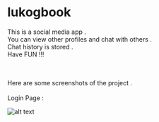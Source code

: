 # lukogbook <br/>
This is a social media app .<br/> You can view other profiles and chat with others .<br/> Chat history is stored . <br/> Have FUN !!! <br/>

<br/>
<br/>
Here are some screenshots of the project . <br/>

<br/>
Login Page : <br/>

![alt text](https://raw.githubusercontent.com/lukog2002/lukogbook/main/screenshots/login.png "Logo Title Text 1")
